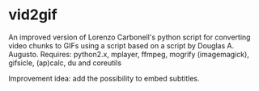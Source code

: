 vid2gif
=======

An improved version of Lorenzo Carbonell's python script for converting video chunks to GIFs using a script based on a script by Douglas A. Augusto.
Requires: python2.x, mplayer, ffmpeg, mogrify (imagemagick), gifsicle, (ap)calc, du and coreutils



Improvement idea: add the possibility to embed subtitles.
